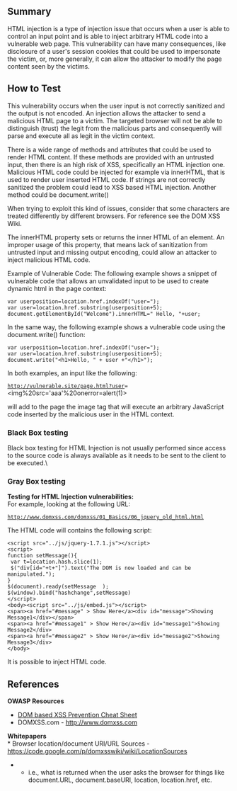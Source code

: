 Summary
-------

HTML injection is a type of injection issue that occurs when a user is able to control an input point and is able to inject arbitrary HTML code into a vulnerable web page. This vulnerability can have many consequences, like disclosure of a user's session cookies that could be used to impersonate the victim, or, more generally, it can allow the attacker to modify the page content seen by the victims.

How to Test
-----------

This vulnerability occurs when the user input is not correctly sanitized and the output is not encoded. An injection allows the attacker to send a malicious HTML page to a victim. The targeted browser will not be able to distinguish (trust) the legit from the malicious parts and consequently will parse and execute all as legit in the victim context.

There is a wide range of methods and attributes that could be used to render HTML content. If these methods are provided with an untrusted input, then there is an high risk of XSS, specifically an HTML injection one. Malicious HTML code could be injected for example via innerHTML, that is used to render user inserted HTML code. If strings are not correctly sanitized the problem could lead to XSS based HTML injection. Another method could be document.write()

When trying to exploit this kind of issues, consider that some characters are treated differently by different browsers. For reference see the DOM XSS Wiki.

The innerHTML property sets or returns the inner HTML of an element. An improper usage of this property, that means lack of sanitization from untrusted input and missing output encoding, could allow an attacker to inject malicious HTML code.

Example of Vulnerable Code: The following example shows a snippet of vulnerable code that allows an unvalidated input to be used to create dynamic html in the page context:

    var userposition=location.href.indexOf("user=");
    var user=location.href.substring(userposition+5);
    document.getElementById("Welcome").innerHTML=" Hello, "+user;

In the same way, the following example shows a vulnerable code using the document.write() function:

    var userposition=location.href.indexOf("user=");
    var user=location.href.substring(userposition+5);
    document.write("<h1>Hello, " + user +"</h1>");

In both examples, an input like the following:

[`http://vulnerable.site/page.html?user`](http://vulnerable.site/page.html?user)`=`<img%20src='aaa'%20onerror=alert(1)>

will add to the page the image tag that will execute an arbitrary JavaScript code inserted by the malicious user in the HTML context.

### Black Box testing

Black box testing for HTML Injection is not usually performed since access to the source code is always available as it needs to be sent to the client to be executed.\

### Gray Box testing

**Testing for HTML Injection vulnerabilities:**\
For example, looking at the following URL:

[`http://www.domxss.com/domxss/01_Basics/06_jquery_old_html.html`](http://www.domxss.com/domxss/01_Basics/06_jquery_old_html.html)

The HTML code will contains the following script:

    <script src="../js/jquery-1.7.1.js"></script>
    <script>
    function setMessage(){
     var t=location.hash.slice(1);
     $("div[id="+t+"]").text("The DOM is now loaded and can be manipulated.");
    }
    $(document).ready(setMessage  );
    $(window).bind("hashchange",setMessage)
    </script>
    <body><script src="../js/embed.js"></script>
    <span><a href="#message" > Show Here</a><div id="message">Showing Message1</div></span>
    <span><a href="#message1" > Show Here</a><div id="message1">Showing Message2</div>
    <span><a href="#message2" > Show Here</a><div id="message2">Showing Message3</div>
    </body>

It is possible to inject HTML code.

References
----------

**OWASP Resources**

-   [DOM based XSS Prevention Cheat Sheet](DOM_based_XSS_Prevention_Cheat_Sheet "wikilink")
-   DOMXSS.com - <http://www.domxss.com>

**Whitepapers**\
\* Browser location/document URI/URL Sources - <https://code.google.com/p/domxsswiki/wiki/LocationSources>

-   -   i.e., what is returned when the user asks the browser for things like document.URL, document.baseURI, location, location.href, etc.


